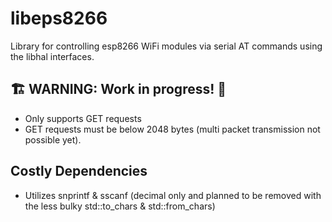 # libeps8266

Library for controlling esp8266 WiFi modules via serial AT commands using the
libhal interfaces.

## 🏗️ WARNING: Work in progress! 🚧
- Only supports GET requests
- GET requests must be below 2048 bytes (multi packet transmission not possible
yet).

## Costly Dependencies
- Utilizes snprintf & sscanf (decimal only and planned to be removed with the
  less bulky std::to_chars & std::from_chars)
